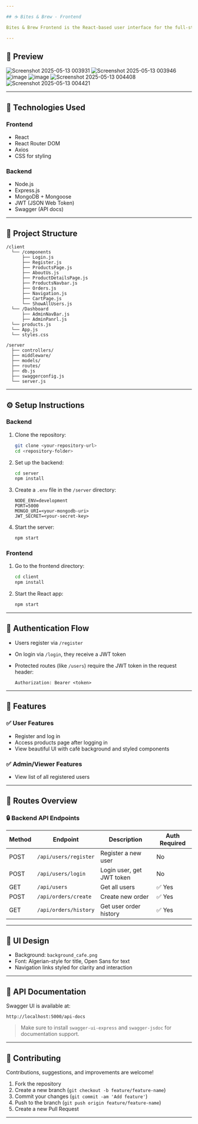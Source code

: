 ```yaml
---

## ☕ Bites & Brew - Frontend

Bites & Brew Frontend is the React-based user interface for the full-stack cafe management application. It allows users to register, log in, view products, and interact with the app's backend via a sleek, user-friendly UI. It communicates with the backend API to handle authentication, registration, product display, and order history.

---
```


## 📸 Preview 

![Screenshot 2025-05-13 003931](https://github.com/user-attachments/assets/dc738a17-b550-4980-a7b6-3d3bd8a6f252)
![Screenshot 2025-05-13 003946](https://github.com/user-attachments/assets/eae6a6c0-c8ad-468f-800e-70ad39b0e207)
![image](https://github.com/user-attachments/assets/16cd5d8e-8acd-4b5b-9f29-981d21479c2a)
![image](https://github.com/user-attachments/assets/8ae688db-ed8b-4368-8013-14d656a29ed5)
![Screenshot 2025-05-13 004408](https://github.com/user-attachments/assets/96133e99-2926-46de-95e2-46ca39f743b9)
![Screenshot 2025-05-13 004421](https://github.com/user-attachments/assets/d4ee01b9-b121-4c2d-b3dc-15e7116efef2)


---

## 🧰 Technologies Used

### Frontend

* React
* React Router DOM
* Axios
* CSS for styling

### Backend

* Node.js
* Express.js
* MongoDB + Mongoose
* JWT (JSON Web Token)
* Swagger (API docs)

---

## 📂 Project Structure

```
/client
  └── /components
      ├── Login.js
      ├── Register.js
      ├── ProductsPage.js
      ├── AboutUs.js
      ├── ProductDetailsPage.js
      ├── ProductsNavbar.js
      ├── Orders.js
      ├── Navigation.js
      ├── CartPage.js
      └── ShowAllUsers.js
  └── /Dashboard
      ├── AdminNavBar.js
      ├── AdminPanrl.js
  └── products.js
  └── App.js
  └── styles.css

/server
  ├── controllers/
  ├── middleware/
  ├── models/
  ├── routes/
  ├── db.js
  ├── swaggerconfig.js
  └── server.js
```

---

## ⚙️ Setup Instructions

### Backend

1. Clone the repository:

   ```bash
   git clone <your-repository-url>
   cd <repository-folder>
   ```

2. Set up the backend:

   ```bash
   cd server
   npm install
   ```

3. Create a `.env` file in the `/server` directory:

   ```
   NODE_ENV=development
   PORT=5000
   MONGO_URI=<your-mongodb-uri>
   JWT_SECRET=<your-secret-key>
   ```

4. Start the server:

   ```bash
   npm start
   ```

### Frontend

1. Go to the frontend directory:

   ```bash
   cd client
   npm install
   ```

2. Start the React app:

   ```bash
   npm start
   ```

---

## 🔐 Authentication Flow

* Users register via `/register`
* On login via `/login`, they receive a JWT token
* Protected routes (like `/users`) require the JWT token in the request header:

  ```
  Authorization: Bearer <token>
  ```

---

## 🛒 Features

### ✅ User Features

* Register and log in
* Access products page after logging in
* View beautiful UI with café background and styled components

### ✅ Admin/Viewer Features

* View list of all registered users

---

## 🔗 Routes Overview

### 🔒 Backend API Endpoints

| Method | Endpoint              | Description               | Auth Required |
| ------ | --------------------- | ------------------------- | ------------- |
| POST   | `/api/users/register` | Register a new user       | No            |
| POST   | `/api/users/login`    | Login user, get JWT token | No            |
| GET    | `/api/users`          | Get all users             | ✅ Yes         |
| POST   | `/api/orders/create`  | Create new order          | ✅ Yes         |
| GET    | `/api/orders/history` | Get user order history    | ✅ Yes         |

---

## 🎨 UI Design

* Background: `background_cafe.png`
* Font: Algerian-style for title, Open Sans for text
* Navigation links styled for clarity and interaction

---

## 🧪 API Documentation

Swagger UI is available at:

```
http://localhost:5000/api-docs
```

> Make sure to install `swagger-ui-express` and `swagger-jsdoc` for documentation support.

---

## 🙋 Contributing

Contributions, suggestions, and improvements are welcome!

1. Fork the repository
2. Create a new branch (`git checkout -b feature/feature-name`)
3. Commit your changes (`git commit -am 'Add feature'`)
4. Push to the branch (`git push origin feature/feature-name`)
5. Create a new Pull Request


---
